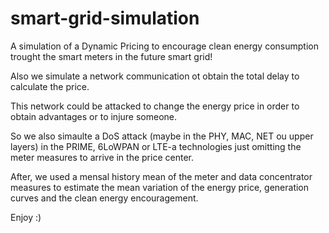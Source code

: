 # smart-grid-simulation
A simulation of a Dynamic Pricing to encourage clean energy consumption trought the smart meters in the future smart grid!

Also we simulate a network communication ot obtain the total delay to calculate the price.

This network could be attacked to change the energy price in order to obtain advantages or to injure someone.

So we also simaulte a DoS attack (maybe in the PHY, MAC, NET ou upper layers) in the PRIME, 6LoWPAN or LTE-a technologies just omitting the meter measures to arrive in the price center.

After, we used a mensal history mean of the meter and data concentrator measures to estimate the mean variation of the energy price, generation curves and the clean energy encouragement.

Enjoy :)
